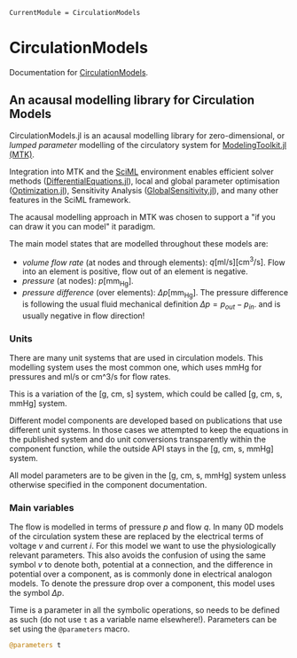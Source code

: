 ```@meta
CurrentModule = CirculationModels
```

# CirculationModels

Documentation for [CirculationModels](https://github.com/TS-CUBED/CirculationModels.jl).

## An acausal modelling library for Circulation Models

CirculationModels.jl is an acausal modelling library for zero-dimensional, or _lumped parameter_ modelling of the circulatory system for [ModelingToolkit.jl (MTK)](https://github.com/SciML/ModelingToolkit.jl).

Integration into MTK and the [SciML](https://docs.sciml.ai/Overview/stable/) environment enables efficient solver methods ([DifferentialEquations.jl](https://diffeq.sciml.ai/latest/)), local and global parameter optimisation ([Optimization.jl](https://optimization.sciml.ai/stable/)), Sensitivity Analysis ([GlobalSensitivity.jl](https://gsa.sciml.ai/stable/)), and many other features in the SciML framework.

The acausal modelling approach in MTK was chosen to support a "if you can draw it you can model" it paradigm.

The main model states that are modelled throughout these models are:

- _volume flow rate_ (at nodes and through elements): $q [\mathrm{ml/s}] [\mathrm{cm^{3}/s}]$. Flow into an element is positive, flow out of an element is negative.
- _pressure_ (at nodes): $p [\mathrm{mm_{{Hg}}}]$.
- _pressure difference_ (over elements): $\Delta p [\mathrm{mm_{{Hg}}}]$. The pressure difference is following the usual fluid mechanical definition $\Delta p = p_{out} - p_{in}$. and is usually negative in flow direction!


### Units

There are many unit systems that are used in circulation models.
This modelling system uses the most common one, which uses mmHg for pressures and ml/s or cm^3/s for flow rates.

This is a variation of the [g, cm, s] system, which could be called [g, cm, s, mmHg] system.

Different model components are developed based on publications that use different unit systems. In those cases we attempted to keep the equations in the published system and do unit conversions transparently within the component function, while the outside API stays in the [g, cm, s, mmHg] system.

All model parameters are to be given in the [g, cm, s, mmHg] system unless otherwise specified in the component documentation.

### Main variables

The flow is modelled in terms of pressure $p$ and flow $q$. In many 0D
models of the circulation system these are replaced by the electrical
terms of voltage $v$ and current $i$. For this model we want to use the
physiologically relevant parameters. This also avoids the confusion of
using the same symbol $v$ to denote both, potential at a connection, and
the difference in potential over a component, as is commonly done in
electrical analogon models. To denote the pressure drop over a
component, this model uses the symbol $\Delta p$.

Time is a parameter in all the symbolic operations, so needs to be
defined as such (do not use `t` as a variable name elsewhere!). Parameters can be set using the `@parameters` macro.

```julia
@parameters t
```
